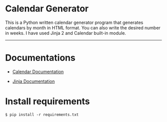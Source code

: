 # Calendar Generator

This is a Python written calendar generator program that generates calendars by month in HTML format. You can also write the desired number in weeks. I have used Jinja 2 and Calendar built-in module. 


---

# Documentations

- [Calendar Documentation](https://docs.python.org/3/library/calendar.html)
  
- [Jinja Documentation](https://jinja.palletsprojects.com/en/3.0.x/)

# Install requirements

``$ pip install -r requirements.txt``
